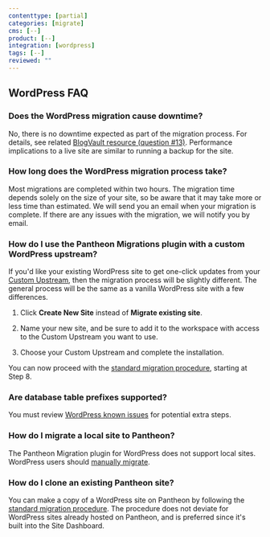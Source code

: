 ```yaml
---
contenttype: [partial]
categories: [migrate]
cms: [--]
product: [--]
integration: [wordpress]
tags: [--]
reviewed: ""
---
```


## WordPress FAQ

### Does the WordPress migration cause downtime?

No, there is no downtime expected as part of the migration process. For details, see related [BlogVault resource (question #13)](https://blogvault.net/migration-using-blogvault-faq/). Performance implications to a live site are similar to running a backup for the site.

### How long does the WordPress migration process take?

Most migrations are completed within two hours. The migration time depends solely on the size of your site, so be aware that it may take more or less time than estimated. We will send you an email when your migration is complete. If there are any issues with the migration, we will notify you by email.

### How do I use the Pantheon Migrations plugin with a custom WordPress upstream?

If you'd like your existing WordPress site to get one-click updates from your [Custom Upstream](/guides/custom-upstream), then the migration process will be slightly different. The general process will be the same as a vanilla WordPress site with a few differences.

1. Click **Create New Site** instead of **Migrate existing site**.

1. Name your new site, and be sure to add it to the workspace with access to the Custom Upstream you want to use.

1. Choose your Custom Upstream and complete the installation.

You can now proceed with the [standard migration procedure](migrate), starting at Step 8.

### Are database table prefixes supported?

You must review [WordPress known issues](/wordpress-known-issues/#table-prefixes) for potential extra steps.

### How do I migrate a local site to Pantheon?

The Pantheon Migration plugin for WordPress does not support local sites. WordPress users should [manually migrate](/migrate-manual).

### How do I clone an existing Pantheon site?

You can make a copy of a WordPress site on Pantheon by following the [standard migration procedure](migrate). The procedure does not deviate for WordPress sites already hosted on Pantheon, and is preferred since it's built into the Site Dashboard.
